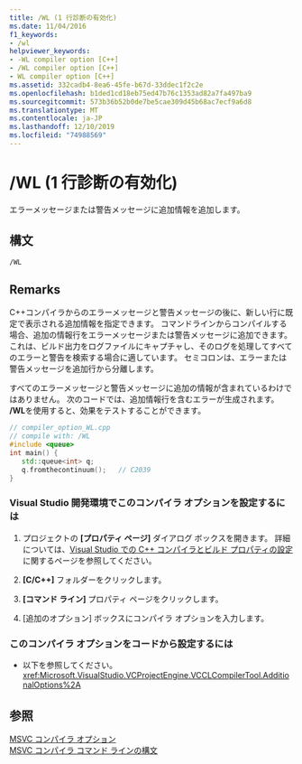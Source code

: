 ```yaml
---
title: /WL (1 行診断の有効化)
ms.date: 11/04/2016
f1_keywords:
- /wl
helpviewer_keywords:
- -WL compiler option [C++]
- /WL compiler option [C++]
- WL compiler option [C++]
ms.assetid: 332cadb4-8ea6-45fe-b67d-33ddec1f2c2e
ms.openlocfilehash: b1ded1cd18eb75ed47b76c1353ad82a7fa497ba9
ms.sourcegitcommit: 573b36b52b0de7be5cae309d45b68ac7ecf9a6d8
ms.translationtype: MT
ms.contentlocale: ja-JP
ms.lasthandoff: 12/10/2019
ms.locfileid: "74988569"
---
```

# <a name="wl-enable-one-line-diagnostics"></a>/WL (1 行診断の有効化)

エラーメッセージまたは警告メッセージに追加情報を追加します。

## <a name="syntax"></a>構文

```
/WL
```

## <a name="remarks"></a>Remarks

C++コンパイラからのエラーメッセージと警告メッセージの後に、新しい行に既定で表示される追加情報を指定できます。 コマンドラインからコンパイルする場合、追加の情報行をエラーメッセージまたは警告メッセージに追加できます。 これは、ビルド出力をログファイルにキャプチャし、そのログを処理してすべてのエラーと警告を検索する場合に適しています。 セミコロンは、エラーまたは警告メッセージを追加行から分離します。

すべてのエラーメッセージと警告メッセージに追加の情報が含まれているわけではありません。 次のコードでは、追加情報行を含むエラーが生成されます。 **/WL**を使用すると、効果をテストすることができます。

```cpp
// compiler_option_WL.cpp
// compile with: /WL
#include <queue>
int main() {
   std::queue<int> q;
   q.fromthecontinuum();   // C2039
}
```

### <a name="to-set-this-compiler-option-in-the-visual-studio-development-environment"></a>Visual Studio 開発環境でこのコンパイラ オプションを設定するには

1. プロジェクトの **[プロパティ ページ]** ダイアログ ボックスを開きます。 詳細については、[Visual Studio での C++ コンパイラとビルド プロパティの設定](../working-with-project-properties.md)に関するページを参照してください。

1. **[C/C++]** フォルダーをクリックします。

1. **[コマンド ライン]** プロパティ ページをクリックします。

1. [追加のオプション] ボックスにコンパイラ オプションを入力します。

### <a name="to-set-this-compiler-option-programmatically"></a>このコンパイラ オプションをコードから設定するには

- 以下を参照してください。<xref:Microsoft.VisualStudio.VCProjectEngine.VCCLCompilerTool.AdditionalOptions%2A>

## <a name="see-also"></a>参照

[MSVC コンパイラ オプション](compiler-options.md)<br/>
[MSVC コンパイラ コマンド ラインの構文](compiler-command-line-syntax.md)
